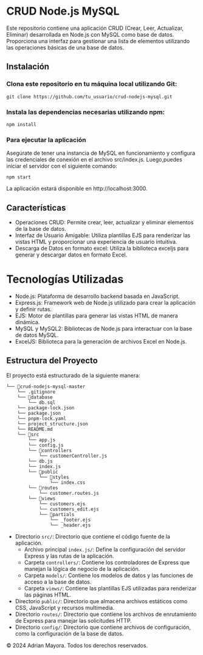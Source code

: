 # CRUD Node.js MySQL
Este repositorio contiene una aplicación CRUD (Crear, Leer, Actualizar, Eliminar) desarrollada en Node.js con MySQL como base de datos. Proporciona una interfaz para gestionar una lista de elementos utilizando las operaciones básicas de una base de datos.

## Instalación

### Clona este repositorio en tu máquina local utilizando Git:

``` git clone https://github.com/tu_usuario/crud-nodejs-mysql.git ```

### Instala las dependencias necesarias utilizando npm:

``` npm install ```

### Para ejecutar la aplicación

Asegúrate de tener una instancia de MySQL en funcionamiento y configura las credenciales de conexión en el archivo src/index.js.
Luego,puedes iniciar el servidor con el siguiente comando:

``` npm start ```

La aplicación estará disponible en http://localhost:3000.

## Características

- Operaciones CRUD: Permite crear, leer, actualizar y eliminar elementos de la base de datos.
- Interfaz de Usuario Amigable: Utiliza plantillas EJS para renderizar las vistas HTML y proporcionar una experiencia de usuario intuitiva.
- Descarga de Datos en formato excel: Utiliza la biblioteca exceljs para generar y descargar datos en formato Excel.

# Tecnologías Utilizadas
- Node.js: Plataforma de desarrollo backend basada en JavaScript.
- Express.js: Framework web de Node.js utilizado para crear la aplicación y definir rutas.
- EJS: Motor de plantillas para generar las vistas HTML de manera dinámica.
- MySQL y MySQL2: Bibliotecas de Node.js para interactuar con la base de datos MySQL.
- ExcelJS: Biblioteca para la generación de archivos Excel en Node.js.

## Estructura del Proyecto
El proyecto está estructurado de la siguiente manera:

```
└── 📁crud-nodejs-mysql-master
    └── .gitignore
    └── 📁database
        └── db.sql
    └── package-lock.json
    └── package.json
    └── pnpm-lock.yaml
    └── project_structure.json
    └── README.md
    └── 📁src
        └── app.js
        └── config.js
        └── 📁controllers
            └── customerController.js
        └── db.js
        └── index.js
        └── 📁public
            └── 📁styles
                └── index.css
        └── 📁routes
            └── customer.routes.js
        └── 📁views
            └── customers.ejs
            └── customers_edit.ejs
            └── 📁partials
                └── _footer.ejs
                └── _header.ejs
```



- Directorio `src/`: Directorio que contiene el código fuente de la aplicación.
  - Archivo principal `index.js/`: Define la configuración del servidor Express y las rutas de la aplicación.
  - Carpeta `controllers/`: Contiene los controladores de Express que manejan la lógica de negocio de la aplicación.
  - Carpeta `models/`: Contiene los modelos de datos y las funciones de acceso a la base de datos.
  - Carpeta `views/`: Contiene las plantillas EJS utilizadas para renderizar las páginas HTML.
- Directorio `public/`: Directorio que almacena archivos estáticos como CSS, JavaScript y recursos multimedia.
- Directorio `routes/`: Directorio que contiene los archivos de enrutamiento de Express para manejar las solicitudes HTTP.
- Directorio `config/`: Directorio que contiene archivos de configuración, como la configuración de la base de datos.

© 2024 Adrian Mayora. Todos los derechos reservados.

